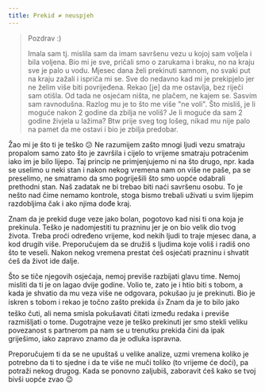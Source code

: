 ```yaml
---
title: Prekid ≠ neuspjeh
---
```


> Pozdrav :)
>
> Imala sam tj. mislila sam da imam savršenu vezu u kojoj sam voljela i bila voljena. Bio mi je sve, pričali smo o zarukama i braku, no na kraju sve je palo u vodu. Mjesec dana želi prekinuti samnom, no svaki put na kraju zažali i ispriča mi se. Sve do nedavno kad mi je prekipjelo jer ne želim više biti povrijeđena. Rekao [je] da me ostavlja, bez riječi sam otišla. Od tada ne osjećam ništa, ne plačem, ne kajem se. Sasvim sam ravnodušna. Razlog mu je to što me više "ne voli". Što misliš, je li moguće nakon 2 godine da zbilja ne voliš? Je li moguće da sam 2 godine živjela u lažima? Btw prije sveg tog lošeg, nikad mu nije palo na pamet da me ostavi i bio je zbilja predobar.

Žao mi je što ti je teško :confused: Ne razumijem zašto mnogi ljudi vezu smatraju propalom samo zato što je završila i cijelo to vrijeme smatraju potraćenim iako im je bilo lijepo. Taj princip ne primjenjujemo ni na što drugo, npr. kada se uselimo u neki stan i nakon nekog vremena nam on više ne paše, pa se preselimo, ne smatramo da smo pogriješili što smo uopće odabrali prethodni stan. Naš zadatak ne bi trebao biti naći savršenu osobu. To je nešto nad čime nemamo kontrole, stoga bismo trebali uživati u svim lijepim razdobljima čak i ako njima dođe kraj.

Znam da je prekid duge veze jako bolan, pogotovo kad nisi ti ona koja je prekinula. Teško je nadomjestiti tu prazninu jer je on bio velik dio tvog života. Treba proći određeno vrijeme, kod nekih ljudi to traje mjesec dana, a kod drugih više. Preporučujem da se družiš s ljudima koje voliš i radiš ono što te veseli. Nakon nekog vremena prestat ćeš osjećati prazninu i shvatit ćeš da život ide dalje.

Što se tiče njegovih osjećaja, nemoj previše razbijati glavu time. Nemoj misliti da ti je on lagao dvije godine. Volio te, zato je i htio biti s tobom, a kada je shvatio da mu veza više ne odgovara, pokušao ju je prekinuti. Bio je iskren s tobom i rekao je točno zašto prekida :+1: Znam da je to bilo jako teško čuti, ali nema smisla pokušavati čitati između redaka i previše razmišljati o tome. Dugotrajne veze je teško prekinuti jer smo stekli veliku povezanost s partnerom pa nam se u trenutku prekida čini da ipak griješimo, iako zapravo znamo da je odluka ispravna.

Preporučujem ti da se ne upuštaš u velike analize, uzmi vremena koliko je potrebno da ti to sjedne i da te više ne muči toliko (to vrijeme će doći), pa potraži nekog drugog. Kada se ponovno zaljubiš, zaboravit ćeš kako se tvoj bivši uopće zvao :wink:
